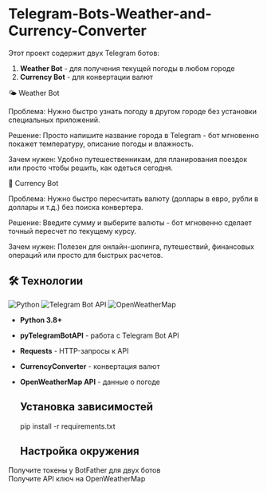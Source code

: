 # Telegram-Bots-Weather-and-Currency-Converter
Этот проект содержит двух Telegram ботов:  
1. **Weather Bot** - для получения текущей погоды в любом городе
2. **Currency Bot** - для конвертации валют

🌤️ Weather Bot

Проблема: Нужно быстро узнать погоду в другом городе без установки специальных приложений.

Решение: Просто напишите название города в Telegram - бот мгновенно покажет температуру, описание погоды и влажность.

Зачем нужен: Удобно путешественникам, для планирования поездок или просто чтобы решить, как одеться сегодня.

💱 Currency Bot

Проблема: Нужно быстро пересчитать валюту (доллары в евро, рубли в доллары и т.д.) без поиска конвертера.

Решение: Введите сумму и выберите валюты - бот мгновенно сделает точный пересчет по текущему курсу.

Зачем нужен: Полезен для онлайн-шопинга, путешествий, финансовых операций или просто для быстрых расчетов.


  
## 🛠 Технологии

![Python](https://img.shields.io/badge/Python-3.8+-blue?logo=python)
![Telegram Bot API](https://img.shields.io/badge/Telegram_Bot_API-4.0+-blue?logo=telegram)
![OpenWeatherMap](https://img.shields.io/badge/OpenWeatherMap-API-orange)

- **Python 3.8+**
- **pyTelegramBotAPI** - работа с Telegram Bot API
- **Requests** - HTTP-запросы к API
- **CurrencyConverter** - конвертация валют
- **OpenWeatherMap API** - данные о погоде
  

  ## Установка зависимостей
  pip install -r requirements.txt

  ## Настройка окружения
Получите токены у BotFather для двух ботов  
Получите API ключ на OpenWeatherMap  
